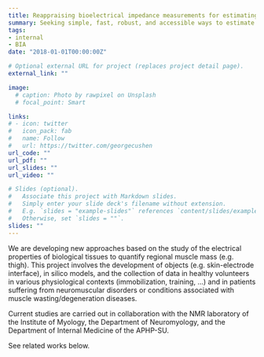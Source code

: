 ```yaml
---
title: Reappraising bioelectrical impedance measurements for estimating lean regional muscle mass
summary: Seeking simple, fast, robust, and accessible ways to estimate muscle mass
tags:
- internal
- BIA
date: "2018-01-01T00:00:00Z"

# Optional external URL for project (replaces project detail page).
external_link: ""

image:
  # caption: Photo by rawpixel on Unsplash
  # focal_point: Smart

links:
# - icon: twitter
#   icon_pack: fab
#   name: Follow
#   url: https://twitter.com/georgecushen
url_code: ""
url_pdf: ""
url_slides: ""
url_video: ""

# Slides (optional).
#   Associate this project with Markdown slides.
#   Simply enter your slide deck's filename without extension.
#   E.g. `slides = "example-slides"` references `content/slides/example-slides.md`.
#   Otherwise, set `slides = ""`.
slides: ""
---
```


We are developing new approaches based on the study of the electrical properties of biological tissues to quantify regional muscle mass (e.g. thigh). This project involves the development of objects (e.g. skin-electrode interface), in silico models, and the collection of data in healthy volunteers in various physiological contexts (immobilization, training, …) and in patients suffering from neuromuscular disorders or conditions associated with muscle wasting/degeneration diseases.

Current studies are carried out in collaboration with the NMR laboratory of the Institute of Myology, the Department of Neuromyology, and the Department of Internal Medicine of the APHP-SU.

See related works below.

